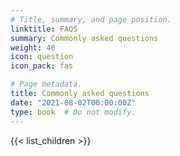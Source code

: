 ```yaml
---
# Title, summary, and page position.
linktitle: FAQS
summary: Commonly asked questions
weight: 40
icon: question
icon_pack: fas

# Page metadata.
title: Commonly asked questions
date: "2021-08-02T00:00:00Z"
type: book  # Do not modify.
---
```


{{< list_children >}}
